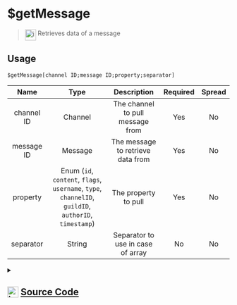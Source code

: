 # $getMessage
> <img align="top" src="https://upload.wikimedia.org/wikipedia/commons/thumb/e/e4/Infobox_info_icon.svg/160px-Infobox_info_icon.svg.png?20150409153300" alt="image" width="25" height="auto"> Retrieves data of a message
## Usage
```
$getMessage[channel ID;message ID;property;separator]
```
| Name | Type | Description | Required | Spread
| :---: | :---: | :---: | :---: | :---: |
channel ID | Channel | The channel to pull message from | Yes | No
message ID | Message | The message to retrieve data from | Yes | No
property | Enum (`id`, `content`, `flags`, `username`, `type`, `channelID`, `guildID`, `authorID`, `timestamp`) | The property to pull | Yes | No
separator | String | Separator to use in case of array | No | No
<details>
<summary>
    
## <img align="top" src="https://cdn4.iconfinder.com/data/icons/iconsimple-logotypes/512/github-512.png" alt="image" width="25" height="auto">  [Source Code](https://github.com/tryforge/ForgeScript-V2/blob/main/src/native/getMessage.ts)
    
</summary>
    
```ts
import { BaseChannel } from "discord.js"
import { ArgType, NativeFunction, Return } from "../structures"
import { MessageProperties, MessageProperty } from "../properties/message"

export default new NativeFunction({
    name: "$getMessage",
    version: "1.0.3",
    description: "Retrieves data of a message",
    unwrap: true,
    brackets: true,
    args: [
        {
            name: "channel ID",
            description: "The channel to pull message from",
            rest: false,
            required: true,
            type: ArgType.Channel,
            check: (i: BaseChannel) => i.isTextBased()
        },
        {
            name: "message ID",
            description: "The message to retrieve data from",
            rest: false,
            required: true,
            type: ArgType.Message,
            pointer: 0
        },
        {
            name: "property",
            description: "The property to pull",
            rest: false,
            type: ArgType.Enum,
            enum: MessageProperty,
            required: true
        },
        {
            name: "separator",
            description: "Separator to use in case of array",
            rest: false,
            type: ArgType.String
        }
    ],
    execute(ctx, [, m, prop, sep ]) {
        return Return.success(
            MessageProperties[prop](m, sep || ", ")
        )
    },
})
```
    
</details>
